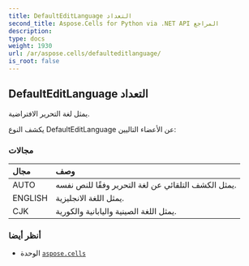 ```yaml
---
title: DefaultEditLanguage التعداد
second_title: Aspose.Cells for Python via .NET API المراجع
description:
type: docs
weight: 1930
url: /ar/aspose.cells/defaulteditlanguage/
is_root: false
---
```

##  DefaultEditLanguage التعداد
يمثل لغة التحرير الافتراضية.



يكشف النوع DefaultEditLanguage عن الأعضاء التاليين:

###  مجالات
| مجال| وصف|
| :- | :- |
| AUTO | يمثل الكشف التلقائي عن لغة التحرير وفقًا للنص نفسه.|
| ENGLISH | يمثل اللغة الانجليزية.|
| CJK | يمثل اللغة الصينية واليابانية والكورية.|



###  أنظر أيضا
* الوحدة [`aspose.cells`](..)
